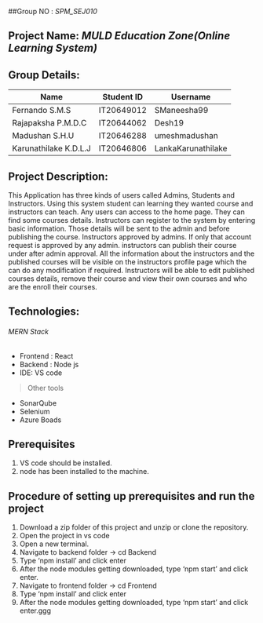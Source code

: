 ##Group NO : *SPM_SEJ010*
## Project Name: *MULD Education Zone(Online Learning System)*

## Group Details:
| Name  | Student ID | Username |
| ------------- | ------------- | ------------- |
| Fernando S.M.S  | IT20649012  | SManeesha99  |
| Rajapaksha P.M.D.C  | IT20644062  | Desh19  |
| Madushan S.H.U  | IT20646288  | umeshmadushan  |
| Karunathilake K.D.L.J | IT20646806  |LankaKarunathilake  |

## Project Description:
This Application has three kinds of users called Admins, Students and Instructors. Using this system student can learning they wanted course and instructors can teach. Any users can access to the home page. They can find some courses details. Instructors can register to the system by entering basic information. Those details will be sent to the admin and before publishing the course. Instructors approved by admins. If only that account request is approved by any admin. instructors can publish their course under after admin approval. All the information about the instructors and the published courses will be visible on the instructors profile page which the can do any modification if required. Instructors will be able to edit published courses details, remove their course and view their own courses and who are the enroll their courses.

## Technologies:
###### MERN Stack
- Frontend : React
- Backend : Node js
- IDE: VS code

> Other tools
- SonarQube
- Selenium
- Azure Boads

## Prerequisites
1. VS code should be installed.
2. node has been installed to the machine.

## Procedure of setting up prerequisites and run the project
1.	Download a zip folder of this project and unzip or clone the repository.
2.	Open the project in vs code
3.	Open a new terminal.
4.	Navigate to backend folder -> cd Backend
5.	Type ‘npm install’ and click enter
6.	After the node modules getting downloaded, type ‘npm start’ and click enter.
7.	Navigate to frontend folder -> cd Frontend
8.	Type ‘npm install’ and click enter
9.	After the node modules getting downloaded, type ‘npm start’ and click enter.ggg
